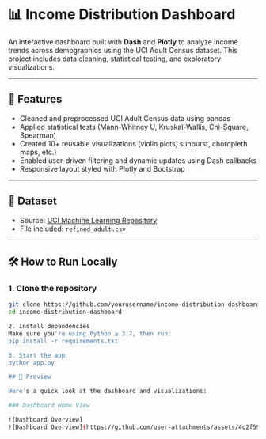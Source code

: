 # 📊 Income Distribution Dashboard

An interactive dashboard built with **Dash** and **Plotly** to analyze income trends across demographics using the UCI Adult Census dataset. This project includes data cleaning, statistical testing, and exploratory visualizations.

---

## 🚀 Features

- Cleaned and preprocessed UCI Adult Census data using pandas
- Applied statistical tests (Mann-Whitney U, Kruskal-Wallis, Chi-Square, Spearman)
- Created 10+ reusable visualizations (violin plots, sunburst, choropleth maps, etc.)
- Enabled user-driven filtering and dynamic updates using Dash callbacks
- Responsive layout styled with Plotly and Bootstrap

---

## 📁 Dataset

- Source: [UCI Machine Learning Repository](https://archive.ics.uci.edu/ml/datasets/adult)
- File included: `refined_adult.csv`

---

## 🛠️ How to Run Locally

### 1. Clone the repository

```bash
git clone https://github.com/yourusername/income-distribution-dashboard.git
cd income-distribution-dashboard

2. Install dependencies
Make sure you're using Python ≥ 3.7, then run:
pip install -r requirements.txt

3. Start the app
python app.py

## 📸 Preview

Here's a quick look at the dashboard and visualizations:

### Dashboard Home View

![Dashboard Overview]
![Dashboard Overview](https://github.com/user-attachments/assets/4c2f59ab-ea82-4b25-b12c-3b68e6e07ccc)


